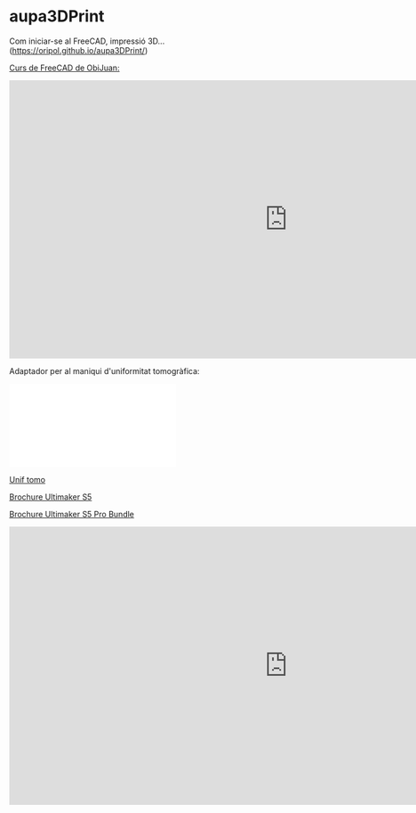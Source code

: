 # aupa3DPrint
Com iniciar-se al FreeCAD, impressió 3D... (https://oripol.github.io/aupa3DPrint/)

[Curs de FreeCAD de ObiJuan:](https://www.youtube.com/playlist?list=PLmnz0JqIMEzWQV-3ce9tVB_LFH9a91YHf)

<iframe width="1000" height="500" src="https://www.youtube.com/embed/videoseries?list=PLmnz0JqIMEzWQV-3ce9tVB_LFH9a91YHf" frameborder="0" allow="accelerometer; autoplay; encrypted-media; gyroscope; picture-in-picture" allowfullscreen></iframe>

Adaptador per al maniqui d'uniformitat tomogràfica:
<iframe src="./blob/master/uniftomo.stl" frameborder="0" allow="accelerometer; autoplay; encrypted-media; gyroscope; picture-in-picture" allowfullscreen>Adaptador per al maniqui d'uniformitat tomogràfica:</iframe>

[Unif tomo](./uniftomo.stl)

[Brochure Ultimaker S5](./UltimakerS5.pdf)

[Brochure Ultimaker S5 Pro Bundle](./UltimakerS5ProBundle.pdf)

<iframe width="1000" height="500" src="https://www.youtube.com/embed/QeiJPYGxTxc" frameborder="0" allow="accelerometer; autoplay; encrypted-media; gyroscope; picture-in-picture" allowfullscreen></iframe>

